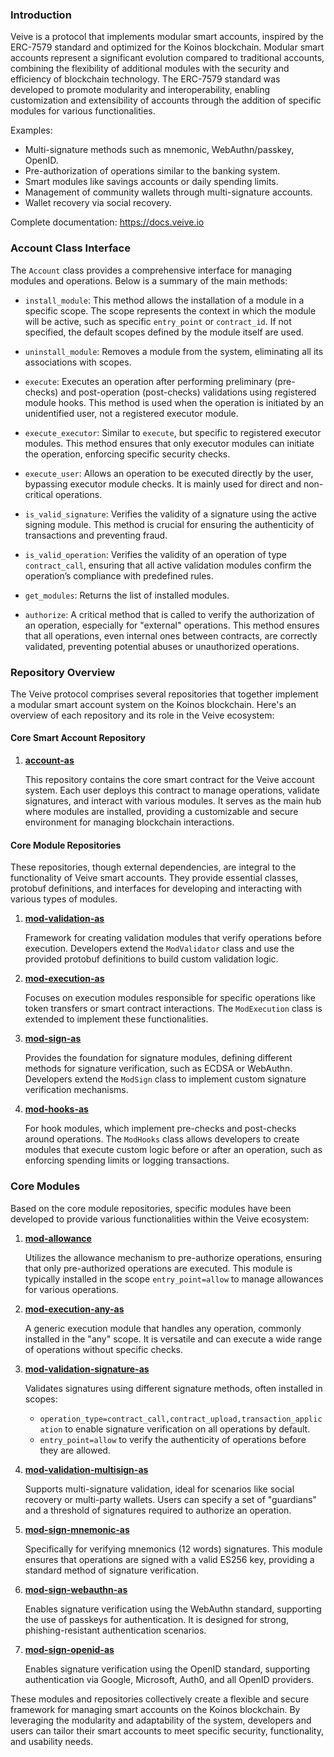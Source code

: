 ### **Introduction**

Veive is a protocol that implements modular smart accounts, inspired by the ERC-7579 standard and optimized for the Koinos blockchain. Modular smart accounts represent a significant evolution compared to traditional accounts, combining the flexibility of additional modules with the security and efficiency of blockchain technology. The ERC-7579 standard was developed to promote modularity and interoperability, enabling customization and extensibility of accounts through the addition of specific modules for various functionalities.

Examples:

- Multi-signature methods such as mnemonic, WebAuthn/passkey, OpenID.
- Pre-authorization of operations similar to the banking system.
- Smart modules like savings accounts or daily spending limits.
- Management of community wallets through multi-signature accounts.
- Wallet recovery via social recovery.

Complete documentation: https://docs.veive.io

### **Account Class Interface**

The `Account` class provides a comprehensive interface for managing modules and operations. Below is a summary of the main methods:

- `install_module`: This method allows the installation of a module in a specific scope. The scope represents the context in which the module will be active, such as specific `entry_point` or `contract_id`. If not specified, the default scopes defined by the module itself are used.

- `uninstall_module`: Removes a module from the system, eliminating all its associations with scopes.

- `execute`: Executes an operation after performing preliminary (pre-checks) and post-operation (post-checks) validations using registered module hooks. This method is used when the operation is initiated by an unidentified user, not a registered executor module.

- `execute_executor`: Similar to `execute`, but specific to registered executor modules. This method ensures that only executor modules can initiate the operation, enforcing specific security checks.

- `execute_user`: Allows an operation to be executed directly by the user, bypassing executor module checks. It is mainly used for direct and non-critical operations.

- `is_valid_signature`: Verifies the validity of a signature using the active signing module. This method is crucial for ensuring the authenticity of transactions and preventing fraud.

- `is_valid_operation`: Verifies the validity of an operation of type `contract_call`, ensuring that all active validation modules confirm the operation’s compliance with predefined rules.

- `get_modules`: Returns the list of installed modules.

- `authorize`: A critical method that is called to verify the authorization of an operation, especially for "external" operations. This method ensures that all operations, even internal ones between contracts, are correctly validated, preventing potential abuses or unauthorized operations.

### **Repository Overview**

The Veive protocol comprises several repositories that together implement a modular smart account system on the Koinos blockchain. Here's an overview of each repository and its role in the Veive ecosystem:

#### **Core Smart Account Repository**

1. **[account-as](https://github.com/veive-io/account-as)**
   
   This repository contains the core smart contract for the Veive account system. Each user deploys this contract to manage operations, validate signatures, and interact with various modules. It serves as the main hub where modules are installed, providing a customizable and secure environment for managing blockchain interactions.

#### **Core Module Repositories**

These repositories, though external dependencies, are integral to the functionality of Veive smart accounts. They provide essential classes, protobuf definitions, and interfaces for developing and interacting with various types of modules.

1. **[mod-validation-as](https://github.com/veive-io/mod-validation-as)**
   
   Framework for creating validation modules that verify operations before execution. Developers extend the `ModValidator` class and use the provided protobuf definitions to build custom validation logic.

2. **[mod-execution-as](https://github.com/veive-io/mod-execution-as)**
   
   Focuses on execution modules responsible for specific operations like token transfers or smart contract interactions. The `ModExecution` class is extended to implement these functionalities.

3. **[mod-sign-as](https://github.com/veive-io/mod-sign-as)**
   
   Provides the foundation for signature modules, defining different methods for signature verification, such as ECDSA or WebAuthn. Developers extend the `ModSign` class to implement custom signature verification mechanisms.

4. **[mod-hooks-as](https://github.com/veive-io/mod-hooks-as)**
   
   For hook modules, which implement pre-checks and post-checks around operations. The `ModHooks` class allows developers to create modules that execute custom logic before or after an operation, such as enforcing spending limits or logging transactions.

### **Core Modules**

Based on the core module repositories, specific modules have been developed to provide various functionalities within the Veive ecosystem:

1. **[mod-allowance](https://github.com/veive-io/mod-allowance)**
   
   Utilizes the allowance mechanism to pre-authorize operations, ensuring that only pre-authorized operations are executed. This module is typically installed in the scope `entry_point=allow` to manage allowances for various operations.

2. **[mod-execution-any-as](https://github.com/veive-io/mod-execution-any-as)**
   
   A generic execution module that handles any operation, commonly installed in the "any" scope. It is versatile and can execute a wide range of operations without specific checks.

3. **[mod-validation-signature-as](https://github.com/veive-io/mod-validation-signature-as)**
   
   Validates signatures using different signature methods, often installed in scopes:
   - `operation_type=contract_call,contract_upload,transaction_application` to enable signature verification on all operations by default.
   - `entry_point=allow` to verify the authenticity of operations before they are allowed.

4. **[mod-validation-multisign-as](https://github.com/veive-io/mod-validation-multisign-as)**
   
   Supports multi-signature validation, ideal for scenarios like social recovery or multi-party wallets. Users can specify a set of "guardians" and a threshold of signatures required to authorize an operation.

5. **[mod-sign-mnemonic-as](https://github.com/veive-io/mod-sign-mnemonic-as)**
   
   Specifically for verifying mnemonics (12 words) signatures. This module ensures that operations are signed with a valid ES256 key, providing a standard method of signature verification.

6. **[mod-sign-webauthn-as](https://github.com/veive-io/mod-sign-webauthn-as)**
   
   Enables signature verification using the WebAuthn standard, supporting the use of passkeys for authentication. It is designed for strong, phishing-resistant authentication scenarios.

7. **[mod-sign-openid-as](https://github.com/veive-io/mod-sign-openid-as)**
   
   Enables signature verification using the OpenID standard, supporting authentication via Google, Microsoft, Auth0, and all OpenID providers.

These modules and repositories collectively create a flexible and secure framework for managing smart accounts on the Koinos blockchain. By leveraging the modularity and adaptability of the system, developers and users can tailor their smart accounts to meet specific security, functionality, and usability needs.

